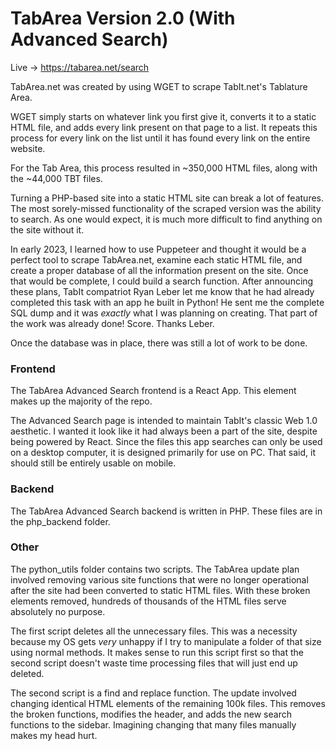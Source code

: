 # TabArea Version 2.0 (With Advanced Search)

Live -> <https://tabarea.net/search>

TabArea.net was created by using WGET to scrape TabIt.net's Tablature Area.

WGET simply starts on whatever link you first give it, converts it to a static HTML file, and adds every link present on that page to a list. It repeats this process for every link on the list until it has found every link on the entire website.

For the Tab Area, this process resulted in ~350,000 HTML files, along with the ~44,000 TBT files.

Turning a PHP-based site into a static HTML site can break a lot of features. The most sorely-missed functionality of the scraped version was the ability to search. As one would expect, it is much more difficult to find anything on the site without it.

In early 2023, I learned how to use Puppeteer and thought it would be a perfect tool to scrape TabArea.net, examine each static HTML file, and create a proper database of all the information present on the site. Once that would be complete, I could build a search function. After announcing these plans, TabIt compatriot Ryan Leber let me know that he had already completed this task with an app he built in Python! He sent me the complete SQL dump and it was _exactly_ what I was planning on creating. That part of the work was already done! Score. Thanks Leber.

Once the database was in place, there was still a lot of work to be done.

### Frontend

The TabArea Advanced Search frontend is a React App. This element makes up the majority of the repo.

The Advanced Search page is intended to maintain TabIt's classic Web 1.0 aesthetic. I wanted it look like it had always been a part of the site, despite being powered by React. Since the files this app searches can only be used on a desktop computer, it is designed primarily for use on PC. That said, it should still be entirely usable on mobile.

### Backend

The TabArea Advanced Search backend is written in PHP. These files are in the php_backend folder.

### Other

The python_utils folder contains two scripts. The TabArea update plan involved removing various site functions that were no longer operational after the site had been converted to static HTML files. With these broken elements removed, hundreds of thousands of the HTML files serve absolutely no purpose.

The first script deletes all the unnecessary files. This was a necessity because my OS gets _very_ unhappy if I try to manipulate a folder of that size using normal methods. It makes sense to run this script first so that the second script doesn't waste time processing files that will just end up deleted.

The second script is a find and replace function. The update involved changing identical HTML elements of the remaining 100k files. This removes the broken functions, modifies the header, and adds the new search functions to the sidebar. Imagining changing that many files manually makes my head hurt.
